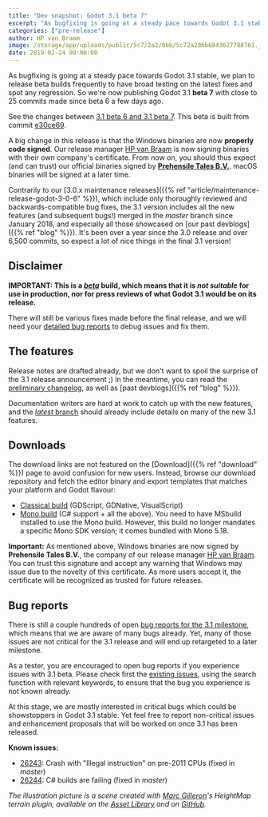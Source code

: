 ```yaml
---
title: "Dev snapshot: Godot 3.1 beta 7"
excerpt: "As bugfixing is going at a steady pace towards Godot 3.1 stable, we plan to release beta builds frequently to have broad testing on the latest fixes and spot any regression. So we're now publishing Godot 3.1 beta 7 with close to 25 commits made since beta 6 a few days ago. This is also the first Godot released to have code signed binaries on Windows!"
categories: ["pre-release"]
author: HP van Braam
image: /storage/app/uploads/public/5c7/2a2/0bb/5c72a20bb6843627788761.jpg
date: 2019-02-24 00:00:00
---
```


As bugfixing is going at a steady pace towards Godot 3.1 stable, we plan to release beta builds frequently to have broad testing on the latest fixes and spot any regression. So we're now publishing Godot 3.1 **beta 7** with close to 25 commits made since beta 6 a few days ago.

See the changes between [3.1 beta 6 and 3.1 beta 7](https://github.com/godotengine/godot/compare/30a4723d9c974daaaf6b8af581b2d66c6b31b119...e30ce69cb44cd31933dc81700d16db2c80727015). This beta is built from commit [e30ce69](https://github.com/godotengine/godot/commit/e30ce69cb44cd31933dc81700d16db2c80727015).

A big change in this release is that the Windows binaries are now **properly code signed**. Our release manager [HP van Braam](https://github.com/hpvb) is now signing binaries with their own company's certificate. From now on, you should thus expect (and can trust) our official binaries signed by **[Prehensile Tales B.V.](https://www.prehensile-tales.com/)**. macOS binaries will be signed at a later time.

Contrarily to our [3.0.x maintenance releases]({{% ref "article/maintenance-release-godot-3-0-6" %}}), which include only thoroughly reviewed and backwards-compatible bug fixes, the 3.1 version includes all the new features (and subsequent bugs!) merged in the *master* branch since January 2018, and especially all those showcased on [our past devblogs]({{% ref "blog" %}}). It's been over a year since the 3.0 release and over 6,500 commits, so expect a lot of nice things in the final 3.1 version!

## Disclaimer

**IMPORTANT: This is a [*beta*](https://en.wikipedia.org/wiki/Software_release_life_cycle#Beta) build, which means that it is *not suitable* for use in production, nor for press reviews of what Godot 3.1 would be on its release.**

There will still be various fixes made before the final release, and we will need your [detailed bug reports](https://github.com/godotengine/godot/issues) to debug issues and fix them.

## The features

Release notes are drafted already, but we don't want to spoil the surprise of the 3.1 release announcement ;)
In the meantime, you can read the [preliminary changelog](https://github.com/godotengine/godot/blob/master/CHANGELOG.md#unreleased), as well as [past devblogs]({{% ref "blog" %}}).

Documentation writers are hard at work to catch up with the new features, and the [*latest* branch](http://docs.godotengine.org/en/latest/) should already include details on many of the new 3.1 features.

## Downloads

The download links are not featured on the [Download]({{% ref "download" %}}) page to avoid confusion for new users. Instead, browse our download repository and fetch the editor binary and export templates that matches your platform and Godot flavour:

- [Classical build](https://downloads.tuxfamily.org/godotengine/3.1/beta7) (GDScript, GDNative, VisualScript)
- [Mono build](https://downloads.tuxfamily.org/godotengine/3.1/beta7/mono) (C# support + all the above). You need to have MSbuild installed to use the Mono build. However, this build no longer mandates a specific Mono SDK version; it comes bundled with Mono 5.18.

**Important:** As mentioned above, Windows binaries are now signed by **Prehensile Tales B.V.**, the company of our release manager [HP van Braam](https://github.com/hpvb). You can trust this signature and accept any warning that Windows may issue due to the novelty of this certificate. As more users accept it, the certificate will be recognized as trusted for future releases.

## Bug reports

There is still a couple hundreds of open [bug reports for the 3.1 milestone](https://github.com/godotengine/godot/issues?q=is%3Aopen+is%3Aissue+milestone%3A3.1+label%3Abug), which means that we are aware of many bugs already. Yet, many of those issues are not critical for the 3.1 release and will end up retargeted to a later milestone.

As a tester, you are encouraged to open bug reports if you experience issues with 3.1 beta. Please check first the [existing issues](https://github.com/godotengine/godot/issues), using the search function with relevant keywords, to ensure that the bug you experience is not known already.

At this stage, we are mostly interested in critical bugs which could be showstoppers in Godot 3.1 stable. Yet feel free to report non-critical issues and enhancement proposals that will be worked on once 3.1 has been released.

**Known issues:**
- [26243](https://github.com/godotengine/godot/issues/26243): Crash with "Illegal instruction" on pre-2011 CPUs (fixed in *master*)
- [26244](https://github.com/godotengine/godot/issues/26244): C# builds are failing (fixed in *master*)

*The illustration picture is a scene created with [Marc Gilleron](http://twitter.com/ZylannMP3)'s *HeightMap terrain plugin*, available on the [Asset Library](https://godotengine.org/asset-library/asset/231) and on [GitHub](https://github.com/Zylann/godot_heightmap_plugin).*
